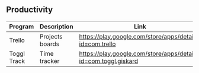 ## Productivity

| Program | Description | Link | Plugins | Comment |
| --- | --- | --- | --- | --- |
| Trello | Projects boards | https://play.google.com/store/apps/details?id=com.trello |
| Toggl Track | Time tracker |https://play.google.com/store/apps/details?id=com.toggl.giskard |
